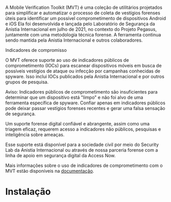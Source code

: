 A Mobile Verification Toolkit (MVT) é uma coleção de utilitários projetados para simplificar e automatizar o processo de coleta de vestígios forenses úteis para identificar um possível comprometimento de dispositivos Android e iOS
Ela foi desenvolvida e lançada pelo Laboratório de Segurança da Anistia Internacional em julho de 2021, no contexto do Projeto Pegasus, juntamente com uma metodologia técnica forense. A ferramenta continua sendo mantida pela Anistia Internacional e outros colaboradores.

Indicadores de compromisso

O MVT oferece suporte ao uso de indicadores públicos de comprometimento (IOCs) para escanear dispositivos móveis em busca de possíveis vestígios de ataque ou infecção por campanhas conhecidas de spyware. Isso inclui IOCs publicados pela Anistia Internacional e por outros grupos de pesquisa.

Aviso: Indicadores públicos de comprometimento são insuficientes para determinar que um dispositivo está "limpo" e não foi alvo de uma ferramenta específica de spyware. Confiar apenas em indicadores públicos pode deixar passar vestígios forenses recentes e gerar uma falsa sensação de segurança.

Um suporte forense digital confiável e abrangente, assim como uma triagem eficaz, requerem acesso a indicadores não públicos, pesquisas e inteligência sobre ameaças.

Esse suporte está disponível para a sociedade civil por meio do Security Lab da Anistia Internacional ou através de nossa parceria forense com a linha de apoio em segurança digital da Access Now.

Mais informações sobre o uso de indicadores de comprometimento com o MVT estão disponíveis na  <a href="https://docs.mvt.re/en/latest/iocs/)" target="_blank">documentação</a>.

# Instalação

